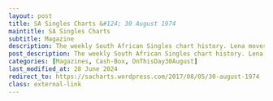 ```yaml
---
layout: post
title: SA Singles Charts &#124; 30 August 1974
maintitle: SA Singles Charts
subtitle: Magazine
description: The weekly South African Singles chart history. Lena moves down the charts from number 5 to number 9 with Ma! (He’s Making Eyes at Me)
post_description: The weekly South African Singles chart history. Lena moves down the charts from number 5 to number 9 with Ma! (He’s Making Eyes at Me)
categories: [Magazines, Cash-Box, OnThisDay30August]
last_modified_at: 28 June 2024
redirect_to: https://sacharts.wordpress.com/2017/08/05/30-august-1974
class: external-link
---
```


